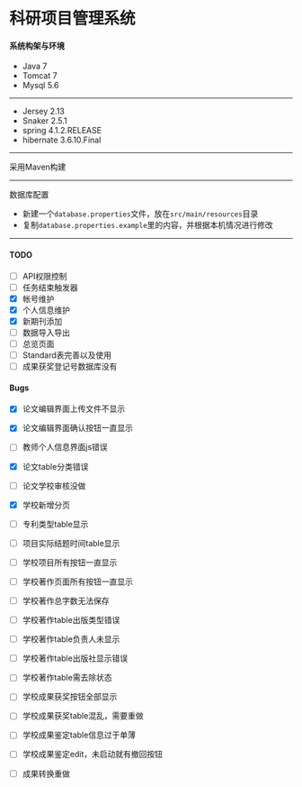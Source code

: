 # 科研项目管理系统
#### 系统构架与环境
+ Java 7
+ Tomcat 7
+ Mysql 5.6

----
+ Jersey 2.13
+ Snaker 2.5.1
+ spring 4.1.2.RELEASE
+ hibernate 3.6.10.Final

----
采用Maven构建  

----
数据库配置  
+ 新建一个`database.properties`文件，放在`src/main/resources`目录
+ 复制`database.properties.example`里的内容，并根据本机情况进行修改

- - -


#### TODO
- [ ] API权限控制
- [ ] 任务结束触发器
- [x] 帐号维护
- [x] 个人信息维护
- [x] 新期刊添加
- [ ] 数据导入导出
- [ ] 总览页面
- [ ] Standard表完善以及使用
- [ ] 成果获奖登记号数据库没有

#### Bugs
- [x] 论文编辑界面上传文件不显示
- [x] 论文编辑界面确认按钮一直显示
- [ ] 教师个人信息界面js错误
- [x] 论文table分类错误
- [ ] 论文学校审核没做
- [x] 学校新增分页

- [ ] 专利类型table显示


- [ ] 项目实际结题时间table显示
- [ ] 学校项目所有按钮一直显示
- [ ] 学校著作页面所有按钮一直显示
- [ ] 学校著作总字数无法保存
- [ ] 学校著作table出版类型错误
- [ ] 学校著作table负责人未显示
- [ ] 学校著作table出版社显示错误
- [ ] 学校著作table需去除状态
- [ ] 学校成果获奖按钮全部显示
- [ ] 学校成果获奖table混乱，需要重做

- [ ] 学校成果鉴定table信息过于单薄
- [ ] 学校成果鉴定edit，未启动就有撤回按钮
- [ ] 成果转换重做